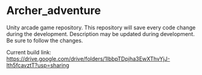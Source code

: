 # Archer_adventure
Unity arcade game repository. This repository will save every code change during the development. Description may be updated during development. Be sure to follow the changes. 

Current build link: https://drive.google.com/drive/folders/1lbbpTDpjha3EwXThvYjJ-lth5fcavztT?usp=sharing
